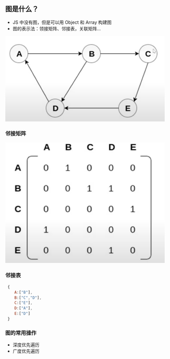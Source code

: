 ## 图是什么？

- JS 中没有图，但是可以用 Object 和 Array 构建图
- 图的表示法：领接矩阵、邻接表，关联矩阵...

![graph](./images/graph.png)

### 邻接矩阵

![1](./images/1.png)

### 邻接表

```js
 {
	A:["B"],
	B:["C","D"],
	C:["E"],
	D:["A"],
	E:["D"]
 }
```

### 图的常用操作

- 深度优先遍历
- 广度优先遍历
